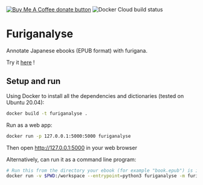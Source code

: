 <span class="badge-buymeacoffee">
<a href="https://www.buymeacoffee.com/itsupera" title="Donate to this project using Buy Me A Coffee"><img src="https://img.shields.io/badge/buy%20me%20a%20coffee-donate-yellow.svg" alt="Buy Me A Coffee donate button" /></a>
</span>
<span class="badge-dockercloudbuild">
<img src="https://img.shields.io/docker/cloud/build/itsupera/furiganalyse" title="Docker Cloud build status"></img>
</span>

Furiganalyse
=============

Annotate Japanese ebooks (EPUB format) with furigana.

Try it <a href="http://furiganalyse.eu-west-3.elasticbeanstalk.com/">here</a> !

Setup and run
--------------

Using Docker to install all the dependencies and dictionaries (tested on Ubuntu 20.04):
```bash
docker build -t furiganalyse .
```

Run as a web app:
```bash
docker run -p 127.0.0.1:5000:5000 furiganalyse
```
Then open http://127.0.0.1:5000 in your web browser

Alternatively, can run it as a command line program:
```bash
# Run this from the directory your ebook (for example "book.epub") is in
docker run -v $PWD:/workspace --entrypoint=python3 furiganalyse -m furiganalyse /workspace/book.epub /workspace/book_with_furigana.epub
```